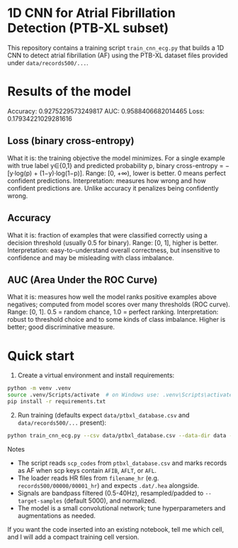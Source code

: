 # 1D CNN for Atrial Fibrillation Detection (PTB-XL subset)

This repository contains a training script `train_cnn_ecg.py` that builds a 1D CNN to detect atrial fibrillation (AF) using the PTB-XL dataset files provided under `data/records500/...`.

# Results of the model
Accuracy: 0.9275229573249817
AUC: 0.9588406682014465
Loss: 0.17934221029281616

## Loss (binary cross-entropy)
What it is: the training objective the model minimizes. For a single example with true label y∈{0,1} and predicted probability p, binary cross-entropy = −[y·log(p) + (1−y)·log(1−p)].
Range: [0, +∞), lower is better. 0 means perfect confident predictions.
Interpretation: measures how wrong and how confident predictions are. Unlike accuracy it penalizes being confidently wrong.
## Accuracy
What it is: fraction of examples that were classified correctly using a decision threshold (usually 0.5 for binary).
Range: [0, 1], higher is better.
Interpretation: easy-to-understand overall correctness, but insensitive to confidence and may be misleading with class imbalance.
## AUC (Area Under the ROC Curve)
What it is: measures how well the model ranks positive examples above negatives; computed from model scores over many thresholds (ROC curve).
Range: [0, 1]. 0.5 = random chance, 1.0 = perfect ranking.
Interpretation: robust to threshold choice and to some kinds of class imbalance. Higher is better; good discriminative measure.

# Quick start

1. Create a virtual environment and install requirements:

```bash
python -m venv .venv
source .venv/Scripts/activate  # on Windows use: .venv\Scripts\activate
pip install -r requirements.txt
```

2. Run training (defaults expect `data/ptbxl_database.csv` and `data/records500/...` present):

```bash
python train_cnn_ecg.py --csv data/ptbxl_database.csv --data-dir data --epochs 20 --batch-size 32
```

Notes
- The script reads `scp_codes` from `ptbxl_database.csv` and marks records as AF when scp keys contain `AFIB`, `AFLT`, or `AFL`.
- The loader reads HR files from `filename_hr` (e.g. `records500/00000/00001_hr`) and expects `.dat/.hea` alongside.
- Signals are bandpass filtered (0.5-40Hz), resampled/padded to `--target-samples` (default 5000), and normalized.
- The model is a small convolutional network; tune hyperparameters and augmentations as needed.

If you want the code inserted into an existing notebook, tell me which cell, and I will add a compact training cell version.


